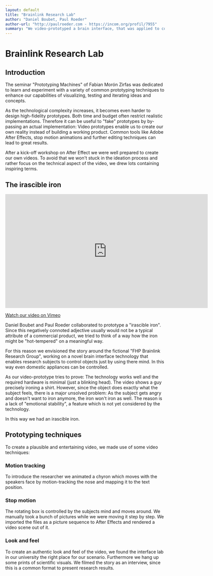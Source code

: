 ```yaml
---
layout: default
title: "Brainlink Research Lab"
author: "Daniel Boubet, Paul Roeder"
author-url: "http://paulroeder.com - https://incom.org/profil/7955"
summary: "We video-prototyped a brain interface, that was applied to control a domestic device."
---
```


# Brainlink Research Lab

## Introduction

The seminar "Prototyping Machines" of Fabian Morón Zirfas was dedicated to learn and experiment with a variety of common prototyping techniques to enhance our capabilities of visualizing, testing and iterating ideas and concepts.

As the technological complexity increases, it becomes even harder to design high-fidelity prototypes. Both time and budget often restrict realistic implementations. Therefore it can be useful to "fake" prototypes by by-passing an actual implementation: Video prototypes enable us to create our own reality instead of building a working product. Common tools like Adobe After Effects, stop motion animations and further editing techniques can lead to great results.

After a kick-off workshop on After Effect we were well prepared to create our own videos. To avoid that we won't stuck in the ideation process and rather focus on the technical aspect of the video, we drew lots containing inspiring terms.

## The irascible iron

<iframe src="https://player.vimeo.com/video/216327129" width="640" height="360" frameborder="0" webkitallowfullscreen mozallowfullscreen allowfullscreen></iframe>

[Watch our video on Vimeo](https://vimeo.com/user16473837)


Daniel Boubet and Paul Roeder collaborated to prototype a "irascible iron". Since this negatively connoted adjective usually would not be a typical attribute of a commercial product, we tried to think of a way how the iron might be "hot-tempered" on a meaningful way.

For this reason we envisioned the story around the fictional "FHP Brainlink Research Group", working on a novel brain interface technology that enables research subjects to control objects just by using there mind. In this way even domestic appliances can be controlled.

As our video-prototype tries to prove: The technology works well and the required hardware is minimal (just a blinking head). The video shows a guy precisely ironing a shirt. However, since the object does exactly what the subject feels, there is a major unsolved problem: As the subject gets angry and doesn't want to iron anymore, the iron won't iron as well. The reason is a lack of "emotional stability", a feature which is not yet considered by the technology.

In this way we had an irascible iron.

## Prototyping techniques

To create a plausible and entertaining video, we made use of some video techniques:

### Motion tracking

To introduce the researcher we animated a chyron which moves with the speakers face by motion-tracking the nose and mapping it to the text position.

### Stop motion

The rotating box is controlled by the subjects mind and moves around. We manually took a bunch of pictures while we were moving it step by step. We imported the files as a picture sequence to After Effects and rendered a video scene out of it.

### Look and feel

To create an authentic look and feel of the video, we found the interface lab in our university the right place for our scenario. Furthermore we hang up some prints of scientific visuals. We filmed the story as an interview, since this is a common format to present research results.
